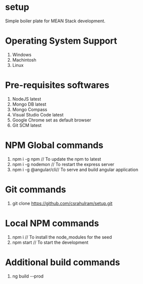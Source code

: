 # setup
Simple boiler plate for MEAN Stack development.

# Operating System Support
1. Windows
2. Machintosh
3. Linux

# Pre-requisites softwares
1. NodeJS latest
2. Mongo DB latest
3. Mongo Compass
4. Visual Studio Code latest
5. Google Chrome set as default browser
6. Git SCM latest

# NPM Global commands
1. npm i -g npm         // To update the npm to latest
2. npm i -g nodemon     // To restart the express server
3. npm i -g @angular/cli// To serve and build angular application

# Git commands
1. git clone https://github.com/csrahulram/setup.git

# Local NPM commands
1. npm i                // To install the node_modules for the seed
2. npm start            // To start the development

# Additional build commands
1. ng build --prod
